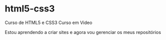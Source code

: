 # html5-css3
 Curso de HTML5 e CSS3 Curso em Video

 Estou aprendendo a criar sites e agora vou gerenciar os meus repositórios
